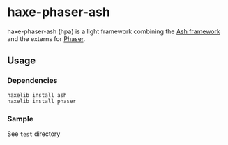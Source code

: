 # haxe-phaser-ash

haxe-phaser-ash (hpa) is a light framework combining the [Ash framework](https://github.com/nadako/Ash-Haxe) and the externs for [Phaser](https://github.com/photonstorm/phaser).

## Usage

### Dependencies

```shell
haxelib install ash
haxelib install phaser
```

### Sample

See `test` directory
